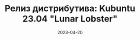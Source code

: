 ---
layout: post
title: "Релиз дистрибутива: Kubuntu 23.04 \"Lunar Lobster\""
date: 2023-04-20   
---